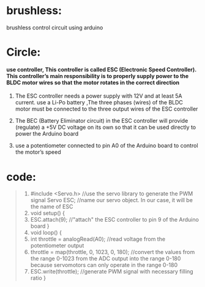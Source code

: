 # brushless:
 brushless control circuit using arduino

# Circle:
#### use controller, This controller is called ESC (Electronic Speed Controller). This controller’s main responsibility is to properly supply power to the BLDC motor wires so that the motor rotates in the correct direction

 1. The ESC controller needs a power supply with 12V and at least 5A current.  use a Li-Po battery ,The three phases (wires) of the BLDC motor must be connected to the three output wires of the ESC controller 
 
 2. The BEC (Battery Eliminator circuit) in the ESC controller will provide (regulate) a +5V DC voltage on its own so that it can be used directly to power the Arduino board
 
3. use a potentiometer connected to pin A0 of the Arduino board to control the motor’s speed 

# code:

>1. #include <Servo.h> //use the servo library to generate the PWM signal
Servo ESC; //name our servo object. In our case, it will be the name of ESC
>2. void setup()
{
>3. ESC.attach(9); //"attach" the ESC controller to pin 9 of the Arduino board
}
>4. void loop()
{
>5.  int throttle = analogRead(A0); //read voltage from the potentiometer output
 >6. throttle = map(throttle, 0, 1023, 0, 180); //convert the values from the range 0-1023 from the ADC output into the range 0-180 because servomotors can only operate in the range 0-180
>7.  ESC.write(throttle); //generate PWM signal with necessary filling ratio
}

